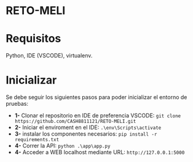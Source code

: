 # RETO-MELI

#  Requisitos

Python, IDE (VSCODE), virtualenv.


# Inicializar

Se debe seguir los siguientes pasos para poder inicializar el entorno de pruebas: 

* **1-** Clonar el repositorio en IDE de preferencia VSCODE: 
`git clone https://github.com/CASH8811121/RETO-MELI.git`
* **2-** Iniciar el enviroment en el IDE: 
`.\env\Scripts\activate`
* **3-** instalar los componentes necesarios: 
`pip install -r requirements.txt`
* **4-** Correr la API: 
`python .\app\app.py`
* **4-** Acceder a WEB localhost mediante URL: 
`http://127.0.0.1:5000`
